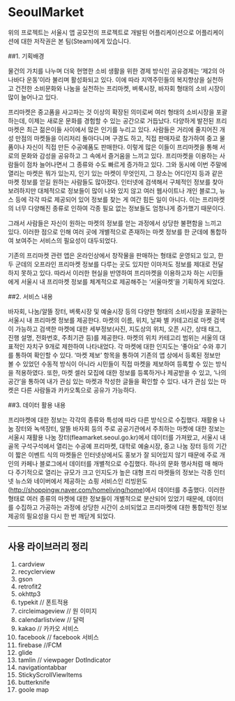 # SeoulMarket
위의 프로젝트는 서울시 앱 공모전의 프로젝트로 개발된 어플리케이션으로  어플리케이션에 대한 저작권은 본 팀(Steam)에게 있습니다.

##1. 기획배경

  물건의 가치를 나누며 더욱 현명한 소비 생활을 위한 경제 방식인 공유경제는 ‘제2의 아나바다 운동’이라 불리며 활성화되고 있다. 이에 따라 지역주민들의 복지향상을 실천하고 건전한 소비문화와 나눔을 실천하는 프리마켓, 벼룩시장, 바자회 형태의 소비 시장이 많이 늘어나고 있다.

  프리마켓은 중고품을 사고파는 것 이상의 확장된 의미로써 여러 형태의 소비시장을 포괄하는데, 이제는 새로운 문화를 경험할 수 있는 공간으로 거듭났다. 다양하게 발전된 프리마켓은 최근 젊은이들 사이에서 많은 인기를 누리고 있다. 사람들은 거리에 줄지어진 개성 만점의 마켓들을 이리저리 돌아다니며 구경도 하고, 직접 판매자로 참가하여 중고 물품이나 자신이 직접 만든 수공예품도 판매한다. 이렇게 많은 이들이 프리마켓을 통해 서로의 문화와 감성을 공유하고 그 속에서 즐거움을 느끼고 있다. 프리마켓을 이용하는 사람들이 점차 늘어나면서 그 종류와 수도 빠르게 증가하고 있다. 그와 동시에 이번 주말에 열리는 마켓은 뭐가 있는지, 인기 있는 마켓이 무엇인지, 그 장소는 어디인지 등과 같은마켓 정보를 얻길 원하는 사람들도 많아졌다. 인터넷에 검색해서 구체적인 정보를 찾아보려하지만 대체적으로 정보들이 많이 나와 있지 않고 여러 웹사이트나 개인 블로그, 뉴스 등에 각각 따로 제공되어 있어 정보를 찾는 게 여간 힘든 일이 아니다. 이는 프리마켓의 너무 다양해진 종류로 인하여 각종 필요 없는 정보들도 엄청나게 증가했기 때문이다.
  
  그래서 사람들은 자신이 원하는 마켓의 정보를 얻는 과정에서 상당한 불편함을 느끼고 있다. 이러한 점으로 인해 여러 곳에 개별적으로 존재하는 마켓 정보를 한 군데에 통합하여 보여주는 서비스의 필요성이 대두되었다.

  기존의 프리마켓 관련 앱은 온라인상에서 창작물을 판매하는 형태로 운영되고 있고, 한두 군데의 오프라인 프리마켓 정보를 다루는 곳도 있지만 이마저도 정보를 제대로 전달하지 못하고 있다. 따라서 이러한 현실을 반영하여 프리마켓을 이용하고자 하는 시민들에게 서울시 내 프리마켓 정보를 체계적으로 제공해주는 ‘서울마켓’을 기획하게 되었다.

##2. 서비스 내용

  바자회, 나눔/알뜰 장터, 벼룩시장 및 예술시장 등의 다양한 형태의 소비시장을 포괄하는 서울시 내 프리마켓 정보를 제공한다. 마켓의 이름, 위치, 날짜 별 카테고리로 마켓 검색이 가능하고 검색한 마켓에 대한 세부정보(사진, 지도상의 위치, 오픈 시간, 상태 태그, 진행 설명, 전화번호, 주최기관 등)를 제공한다. 마켓의 위치 카테고리 범위는 서울의 대표적인 자치구 9개로 제한하여 나타내었다. 각 마켓에 대한 인지도는 ‘좋아요’ 수와 후기를 통하여 확인할 수 있다. ‘마켓 제보’ 항목을 통하여 기존의 앱 상에서 등록된 정보만 볼 수 있었던 수동적 방식이 아니라 시민들이 직접 마켓을 제보하여 등록할 수 있는 방식을 적용하였다. 또한, 마켓 셀러 모집에 대한 정보를 등록하거나 제공받을 수 있고, ‘나의 공간’을 통하여 내가 관심 있는 마켓과 작성한 글들을 확인할 수 있다. 내가 관심 있는 마켓은 다른 사람들과 카카오톡으로 공유가 가능하다.
  
##3. 데이터 활용 내용

  프리마켓에 대한 정보는 각각의 종류와 특성에 따라 다른 방식으로 수집했다. 재활용 나눔 장터와 녹색장터, 알뜰 바자회 등의 주로 공공기관에서 주최하는 마켓에 대한 정보는 서울시 재활용 나눔 장터(fleamarket.seoul.go.kr)에서 데이터를 가져왔고, 서울시 내 골목 구석구석에서 열리는 수공예 프리마켓, 대학로 예술시장, 중고 나눔 장터 등의 기간이 짧은 이벤트 식의 마켓들은 인터넷상에서도 홍보가 잘 되어있지 않기 때문에 주로 개인의 카페나 블로그에서 데이터를 개별적으로 수집했다. 하나의 문화 행사처럼 매 해마다 주기적으로 열리는 규모가 크고 인지도가 높은 대형 프리 마켓들의 정보는 각종 인터넷 뉴스와 네이버에서 제공하는 쇼핑 서비스인 리빙윈도(http://shoppingw.naver.com/homeliving/home)에서 데이터를 추출했다. 이러한 형태로 여러 종류의 마켓에 대한 정보들이 개별적으로 분산되어 있었기 때문에, 데이터를 수집하고 가공하는 과정에 상당한 시간이 소비되었고 프리마켓에 대한 통합적인 정보 제공의 필요성을 다시 한 번 깨닫게 되었다.


---------

 ## 사용 라이브러리 정리

1. cardview
2. recyclerview
3. gson
4. retrofit2
5. okhttp3
6. typekit //  폰트적용
7. circleimageview // 원 이미지
8. calendarlistview  // 달력 
9. kakao  // 카카오 서비스
10. facebook // facebook 서비스
11. firebase  //FCM
13. glide
14. tamlin  // viewpager DotIndicator
15. navigationtabbar
16. StickyScrollViewItems
17. butterknife
18. goole map



